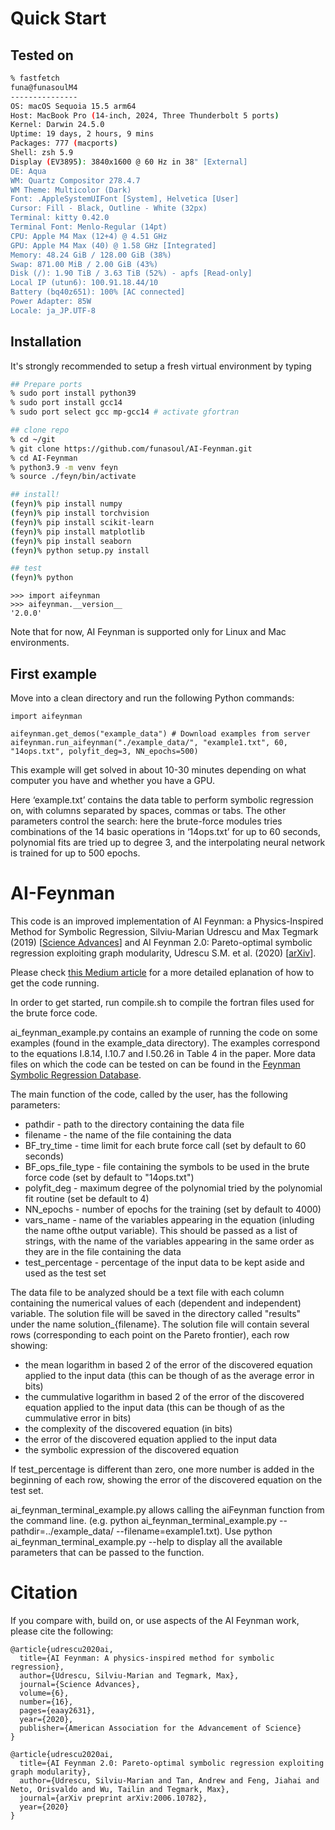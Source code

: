 # Quick Start

## Tested on

```sh
% fastfetch
funa@funasoulM4
---------------
OS: macOS Sequoia 15.5 arm64
Host: MacBook Pro (14-inch, 2024, Three Thunderbolt 5 ports)
Kernel: Darwin 24.5.0
Uptime: 19 days, 2 hours, 9 mins
Packages: 777 (macports)
Shell: zsh 5.9
Display (EV3895): 3840x1600 @ 60 Hz in 38" [External]
DE: Aqua
WM: Quartz Compositor 278.4.7
WM Theme: Multicolor (Dark)
Font: .AppleSystemUIFont [System], Helvetica [User]
Cursor: Fill - Black, Outline - White (32px)
Terminal: kitty 0.42.0
Terminal Font: Menlo-Regular (14pt)
CPU: Apple M4 Max (12+4) @ 4.51 GHz
GPU: Apple M4 Max (40) @ 1.58 GHz [Integrated]
Memory: 48.24 GiB / 128.00 GiB (38%)
Swap: 871.00 MiB / 2.00 GiB (43%)
Disk (/): 1.90 TiB / 3.63 TiB (52%) - apfs [Read-only]
Local IP (utun6): 100.91.18.44/10
Battery (bq40z651): 100% [AC connected]
Power Adapter: 85W
Locale: ja_JP.UTF-8
```

## Installation

It's strongly recommended to setup a fresh virtual environment by typing

```sh
## Prepare ports
% sudo port install python39
% sudo port install gcc14
% sudo port select gcc mp-gcc14 # activate gfortran

## clone repo
% cd ~/git
% git clone https://github.com/funasoul/AI-Feynman.git
% cd AI-Feynman
% python3.9 -m venv feyn
% source ./feyn/bin/activate

## install!
(feyn)% pip install numpy
(feyn)% pip install torchvision
(feyn)% pip install scikit-learn
(feyn)% pip install matplotlib
(feyn)% pip install seaborn
(feyn)% python setup.py install

## test
(feyn)% python
```

```ipython
>>> import aifeynman
>>> aifeynman.__version__
'2.0.0'
```

Note that for now, AI Feynman is supported only for Linux and Mac environments.

## First example

Move into a clean directory and run the following Python commands:

    import aifeynman

    aifeynman.get_demos("example_data") # Download examples from server
    aifeynman.run_aifeynman("./example_data/", "example1.txt", 60, "14ops.txt", polyfit_deg=3, NN_epochs=500)
    
This example will get solved in about 10-30 minutes depending on what computer you have and whether you have a GPU.

Here ‘example.txt’ contains the data table to perform symbolic regression on, with columns separated by spaces, commas or tabs. The other parameters control the search: here the brute-force modules tries combinations of the 14 basic operations in ‘14ops.txt’ for up to 60 seconds, polynomial fits are tried up to degree 3, and the interpolating neural network is trained for up to 500 epochs.

# AI-Feynman

This code is an improved implementation of AI Feynman: a Physics-Inspired Method for Symbolic Regression, Silviu-Marian Udrescu and Max Tegmark (2019) [[Science Advances](https://advances.sciencemag.org/content/6/16/eaay2631/tab-pdf)] and AI Feynman 2.0: Pareto-optimal symbolic regression exploiting graph modularity, Udrescu S.M. et al. (2020) [[arXiv](https://arxiv.org/abs/2006.10782)].

Please check [this Medium article](https://towardsdatascience.com/ai-feynman-2-0-learning-regression-equations-from-data-3232151bd929) for a more detailed eplanation of how to get the code running.

In order to get started, run compile.sh to compile the fortran files used for the brute force code.

ai_feynman_example.py contains an example of running the code on some examples (found in the example_data directory). The examples correspond to the equations I.8.14, I.10.7 and I.50.26 in Table 4 in the paper. More data files on which the code can be tested on can be found in the [Feynman Symbolic Regression Database](https://space.mit.edu/home/tegmark/aifeynman.html).

The main function of the code, called by the user, has the following parameters:

* pathdir - path to the directory containing the data file
* filename - the name of the file containing the data
* BF_try_time - time limit for each brute force call (set by default to 60 seconds)
* BF_ops_file_type - file containing the symbols to be used in the brute force code (set by default to "14ops.txt")
* polyfit_deg - maximum degree of the polynomial tried by the polynomial fit routine (set be default to 4)
* NN_epochs - number of epochs for the training (set by default to 4000)
* vars_name - name of the variables appearing in the equation (inluding the name ofthe output variable). This should be passed as a list of strings, with the name of the variables appearing in the same order as they are in the file containing the data
* test_percentage - percentage of the input data to be kept aside and used as the test set

The data file to be analyzed should be a text file with each column containing the numerical values of each (dependent and independent) variable. The solution file will be saved in the directory called "results" under the name solution_{filename}. The solution file will contain several rows (corresponding to each point on the Pareto frontier), each row showing:

* the mean logarithm in based 2 of the error of the discovered equation applied to the input data (this can be though of as the average error in bits)
* the cummulative logarithm in based 2 of the error of the discovered equation applied to the input data (this can be though of as the cummulative error in bits)
* the complexity of the discovered equation (in bits)
* the error of the discovered equation applied to the input data
* the symbolic expression of the discovered equation

If test_percentage is different than zero, one more number is added in the beginning of each row, showing the error of the discovered equation on the test set.

ai_feynman_terminal_example.py allows calling the aiFeynman function from the command line.
(e.g. python ai_feynman_terminal_example.py --pathdir=../example_data/ --filename=example1.txt). Use python ai_feynman_terminal_example.py --help to display all the available parameters that can be passed to the function.

# Citation

If you compare with, build on, or use aspects of the AI Feynman work, please cite the following:

```
@article{udrescu2020ai,
  title={AI Feynman: A physics-inspired method for symbolic regression},
  author={Udrescu, Silviu-Marian and Tegmark, Max},
  journal={Science Advances},
  volume={6},
  number={16},
  pages={eaay2631},
  year={2020},
  publisher={American Association for the Advancement of Science}
}
```

```
@article{udrescu2020ai,
  title={AI Feynman 2.0: Pareto-optimal symbolic regression exploiting graph modularity},
  author={Udrescu, Silviu-Marian and Tan, Andrew and Feng, Jiahai and Neto, Orisvaldo and Wu, Tailin and Tegmark, Max},
  journal={arXiv preprint arXiv:2006.10782},
  year={2020}
}
```
